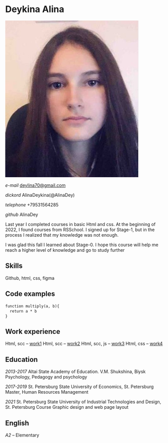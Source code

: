 # **Deykina Alina**

![Deykina Alina](me.jpg "Deykina Alina")


*e-mail* deylina70@gmail.com

*dickord* AlinaDeykina(@AlinaDey)

*telephone* +79531564285

*github* AlinaDey

Last year I completed courses in basic Html and css. At the beginning of 2022, I found courses from RSSchool. I signed up for Stage-1, but in the process I realized that my knowledge was not enough. 

I was glad this fall I learned about Stage-0. I hope this course will help me reach a higher level of knowledge and go to study further

## **Skills**

Github, html, css, figma

## **Code examples**

```
function multiply(a, b){
  return a * b
}

```

## **Work experience**

Html, scc – [work1](https://github.com/AlinaDey/work1 "work1")
Html, scc –  [work2](https://github.com/AlinaDey/work2 "work2")
Html, scc, js –  [work3](https://github.com/AlinaDey/work3 "work3")
Html, css –  [work4](https://github.com/AlinaDey/work4 "work4")

## **Education**

*2013-2017* Altai State Academy of Education. V.M. Shukshina, Biysk
Psychology, Pedagogy and psychology

*2017-2019* St. Petersburg State University of Economics, St. Petersburg
Master, Human Resources Management

*2021* St. Petersburg State University of Industrial Technologies and Design, St. Petersburg
Course Graphic design and web page layout

## **English**

*A2* – Elementary


